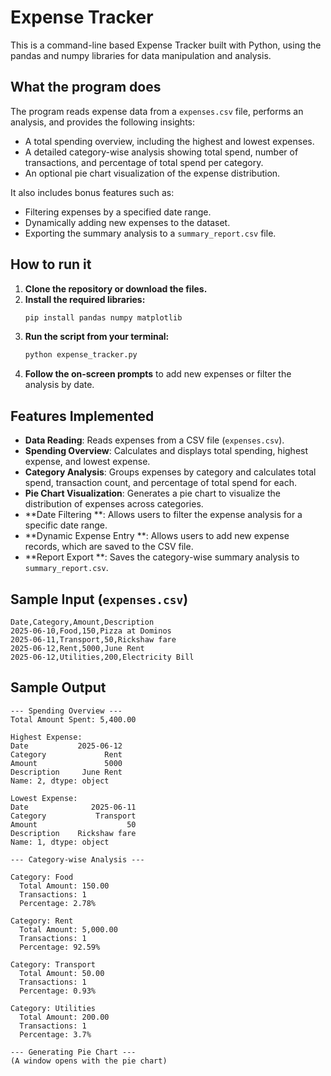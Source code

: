 # Expense Tracker

This is a command-line based Expense Tracker built with Python, using the pandas and numpy libraries for data manipulation and analysis.

## What the program does

The program reads expense data from a `expenses.csv` file, performs an analysis, and provides the following insights:
- A total spending overview, including the highest and lowest expenses.
- A detailed category-wise analysis showing total spend, number of transactions, and percentage of total spend per category.
- An optional pie chart visualization of the expense distribution.

It also includes bonus features such as:
- Filtering expenses by a specified date range.
- Dynamically adding new expenses to the dataset.
- Exporting the summary analysis to a `summary_report.csv` file.

## How to run it

1.  **Clone the repository or download the files.**
2.  **Install the required libraries:**
    ```bash
    pip install pandas numpy matplotlib
    ```
3.  **Run the script from your terminal:**
    ```bash
    python expense_tracker.py
    ```
4.  **Follow the on-screen prompts** to add new expenses or filter the analysis by date.

## Features Implemented

-   **Data Reading**: Reads expenses from a CSV file (`expenses.csv`).
-   **Spending Overview**: Calculates and displays total spending, highest expense, and lowest expense.
-   **Category Analysis**: Groups expenses by category and calculates total spend, transaction count, and percentage of total spend for each.
-   **Pie Chart Visualization**: Generates a pie chart to visualize the distribution of expenses across categories.
-   **Date Filtering **: Allows users to filter the expense analysis for a specific date range.
-   **Dynamic Expense Entry **: Allows users to add new expense records, which are saved to the CSV file.
-   **Report Export **: Saves the category-wise summary analysis to `summary_report.csv`.

## Sample Input (`expenses.csv`)

```csv
Date,Category,Amount,Description
2025-06-10,Food,150,Pizza at Dominos
2025-06-11,Transport,50,Rickshaw fare
2025-06-12,Rent,5000,June Rent
2025-06-12,Utilities,200,Electricity Bill
```

## Sample Output

```
--- Spending Overview ---
Total Amount Spent: 5,400.00

Highest Expense:
Date           2025-06-12
Category             Rent
Amount               5000
Description     June Rent
Name: 2, dtype: object

Lowest Expense:
Date              2025-06-11
Category           Transport
Amount                    50
Description    Rickshaw fare
Name: 1, dtype: object

--- Category-wise Analysis ---

Category: Food
  Total Amount: 150.00
  Transactions: 1
  Percentage: 2.78%

Category: Rent
  Total Amount: 5,000.00
  Transactions: 1
  Percentage: 92.59%

Category: Transport
  Total Amount: 50.00
  Transactions: 1
  Percentage: 0.93%

Category: Utilities
  Total Amount: 200.00
  Transactions: 1
  Percentage: 3.7%

--- Generating Pie Chart ---
(A window opens with the pie chart)
```


